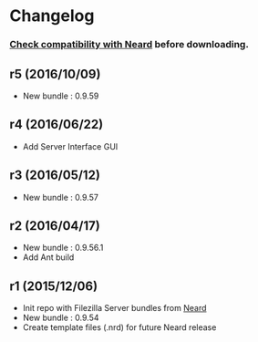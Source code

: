 # Changelog

### [Check compatibility with Neard](https://github.com/crazy-max/neard/wiki/binFilezilla#latest) before downloading.

## r5 (2016/10/09)

* New bundle : 0.9.59

## r4 (2016/06/22)

* Add Server Interface GUI

## r3 (2016/05/12)

* New bundle : 0.9.57

## r2 (2016/04/17)

* New bundle : 0.9.56.1
* Add Ant build

## r1 (2015/12/06)

* Init repo with Filezilla Server bundles from [Neard](https://github.com/crazy-max/neard)
* New bundle : 0.9.54
* Create template files (.nrd) for future Neard release
